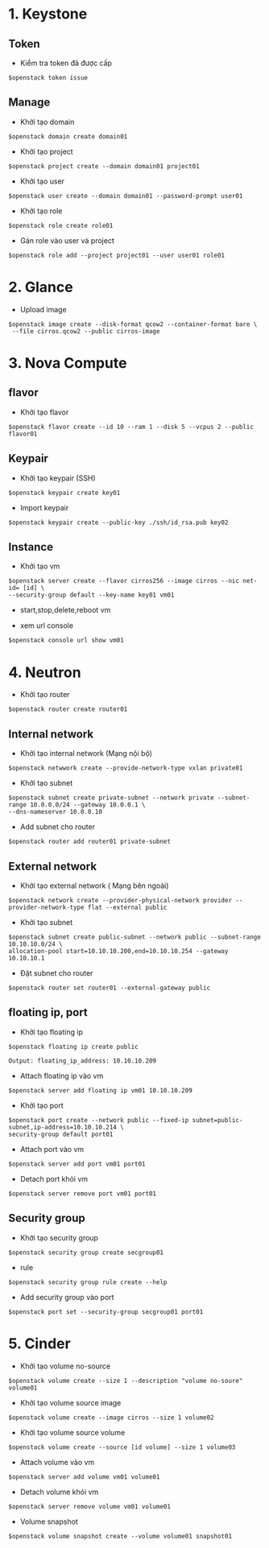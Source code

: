 # 1. Keystone

## Token

- Kiểm tra token đã được cấp

```
$openstack token issue
```

## Manage

- Khởi tạo domain

```
$openstack domain create domain01
```

- Khởi tạo project

```
$openstack project create --domain domain01 project01
```

- Khởi tạo user

```
$openstack user create --domain domain01 --password-prompt user01
```

- Khởi tạo role

```
$openstack role create role01
```

- Gán role vào user và project

```
$openstack role add --project project01 --user user01 role01
```

# 2. Glance

- Upload image

```
$openstack image create --disk-format qcow2 --container-format bare \
 --file cirros.qcow2 --public cirros-image
```

# 3. Nova Compute

## flavor

- Khởi tạo flavor

```
$openstack flavor create --id 10 --ram 1 --disk 5 --vcpus 2 --public flavor01
```

## Keypair

- Khởi tạo keypair (SSH)

```
$openstack keypair create key01
```

- Import keypair

```
$openstack keypair create --public-key ./ssh/id_rsa.pub key02
```

## Instance

- Khởi tạo vm

```
$openstack server create --flavor cirros256 --image cirros --nic net-id= [id] \
--security-group default --key-name key01 vm01
```

- start,stop,delete,reboot vm

- xem url console

```
$openstack console url show vm01
```

# 4. Neutron

- Khởi tạo router

```
$openstack router create router01
```

## Internal network

- Khởi tạo internal network (Mạng nội bộ)

```
$openstack netwwork create --provide-network-type vxlan private01
```

- Khởi tạo subnet

```
$openstack subnet create private-subnet --network private --subnet-range 10.0.0.0/24 --gateway 10.0.0.1 \
--dns-nameserver 10.0.0.10
```

- Add subnet cho router

```
$openstack router add router01 private-subnet
```

## External network

- Khởi tạo external network ( Mạng bên ngoài)

```
$openstack network create --provider-physical-network provider --provider-network-type flat --external public
```

- Khởi tạo subnet


```
$openstack subnet create public-subnet --network public --subnet-range 10.10.10.0/24 \
allocation-pool start=10.10.10.200,end=10.10.10.254 --gateway 10.10.10.1
```

- Đặt subnet cho router

```
$openstack router set router01 --external-gateway public
```

## floating ip, port

- Khởi tạo floating ip

```
$openstack floating ip create public
```
```
Output: floating_ip_address: 10.10.10.209
```

- Attach floating ip vào vm

```
$openstack server add floating ip vm01 10.10.10.209
```

- Khởi tạo port

```
$openstack port create --network public --fixed-ip subnet=public-subnet,ip-address=10.10.10.214 \
security-group default port01
```

- Attach port vào vm

```
$openstack server add port vm01 port01
```

- Detach port khỏi vm

```
$openstack server remove port vm01 port01
```


## Security group

- Khởi tạo security group

```
$openstack security group create secgroup01
```

- rule

```
$openstack security group rule create --help
```

- Add security group vào port

```
$openstack port set --security-group secgroup01 port01
```



# 5. Cinder

- Khởi tạo volume no-source

```
$openstack volume create --size 1 --description "volume no-soure" volume01
```

- Khởi tạo volume source image

```
$openstack volume create --image cirros --size 1 volume02
```

- Khởi tạo volume source volume

```
$openstack volume create --source [id volume] --size 1 volume03
```

- Attach volume vào vm

```
$openstack server add volume vm01 volume01
```

- Detach volume khỏi vm

```
$openstack server remove volume vm01 volume01
```

- Volume snapshot

```
$openstack volume snapshot create --volume volume01 snapshot01
```


